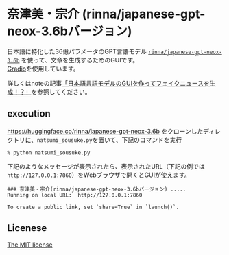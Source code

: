 # 奈津美・宗介 (rinna/japanese-gpt-neox-3.6bバージョン)
日本語に特化した36億パラメータのGPT言語モデル [`rinna/japanese-gpt-neox-3.6b`](https://huggingface.co/rinna/japanese-gpt-neox-3.6b) を使って、文章を生成するためのGUIです。  
[Gradio](https://gradio.app/)を使用しています。

詳しくはnoteの記事[「日本語言語モデルのGUIを作ってフェイクニュースを生成！？」](https://note.com/kudoshusak/n/n601df15113b4)を参照してください。

## execution
https://huggingface.co/rinna/japanese-gpt-neox-3.6b をクローンしたディレクトリに、`natsumi_sousuke.py`を置いて、下記のコマンドを実行

```
% python natsumi_sousuke.py
```

下記のようなメッセージが表示されたら、表示されたURL（下記の例では `http://127.0.0.1:7860`）をWebブラウザで開くとGUIが使えます。
```
### 奈津美・宗介(rinna/japanese-gpt-neox-3.6bバージョン) .....
Running on local URL:  http://127.0.0.1:7860

To create a public link, set `share=True` in `launch()`.
```

## Licenese
[The MIT license](LICENSE)
